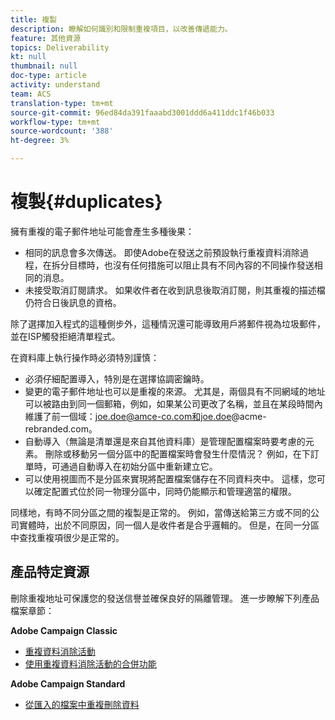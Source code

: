 ```yaml
---
title: 複製
description: 瞭解如何識別和限制重複項目，以改善傳遞能力。
feature: 其他資源
topics: Deliverability
kt: null
thumbnail: null
doc-type: article
activity: understand
team: ACS
translation-type: tm+mt
source-git-commit: 96ed84da391faaabd3001ddd6a411ddc1f46b033
workflow-type: tm+mt
source-wordcount: '388'
ht-degree: 3%

---
```



# 複製{#duplicates}

擁有重複的電子郵件地址可能會產生多種後果：

* 相同的訊息會多次傳送。 即使Adobe在發送之前預設執行重複資料消除過程，在拆分目標時，也沒有任何措施可以阻止具有不同內容的不同操作發送相同的消息。
* 未接受取消訂閱請求。 如果收件者在收到訊息後取消訂閱，則其重複的描述檔仍符合日後訊息的資格。

除了選擇加入程式的這種側步外，這種情況還可能導致用戶將郵件視為垃圾郵件，並在ISP觸發拒絕清單程式。

在資料庫上執行操作時必須特別謹慎：

* 必須仔細配置導入，特別是在選擇協調密鑰時。
* 變更的電子郵件地址也可以是重複的來源。 尤其是，兩個具有不同網域的地址可以被路由到同一個郵箱，例如，如果某公司更改了名稱，並且在某段時間內維護了前一個域：joe.doe@amce-co.com和joe.doe@acme-rebranded.com。
* 自動導入（無論是清單還是來自其他資料庫）是管理配置檔案時要考慮的元素。 刪除或移動另一個分區中的配置檔案時會發生什麼情況？ 例如，在下訂單時，可通過自動導入在初始分區中重新建立它。
* 可以使用視圖而不是分區來實現將配置檔案儲存在不同資料夾中。 這樣，您可以確定配置式位於同一物理分區中，同時仍能顯示和管理適當的權限。

同樣地，有時不同分區之間的複製是正常的。 例如，當傳送給第三方或不同的公司實體時，出於不同原因，同一個人是收件者是合乎邏輯的。 但是，在同一分區中查找重複項很少是正常的。

## 產品特定資源

刪除重複地址可保護您的發送信譽並確保良好的隔離管理。 進一步瞭解下列產品檔案章節：

**Adobe Campaign Classic**

* [重複資料消除活動](https://experienceleague.adobe.com/docs/campaign-classic/using/automating-with-workflows/targeting-activities/deduplication.html)
* [使用重複資料消除活動的合併功能](https://experienceleague.adobe.com/docs/campaign-classic/using/automating-with-workflows/use-cases/data-management/deduplication-merge.html)

**Adobe Campaign Standard**

* [從匯入的檔案中重複刪除資料](https://experienceleague.adobe.com/docs/campaign-standard/using/managing-processes-and-data/workflow-use-case/data-management/deduplicating-data-imported-file.html)